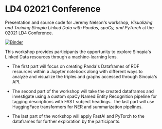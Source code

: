 # LD4 02021 Conference
Presentation and source code for Jeremy Nelson's workshop, *Visualizing and Training Sinopia 
Linked Data with Pandas, spaCy, and PyTorch* at the 02021 LD4 Conference.

[![Binder](https://mybinder.org/badge_logo.svg)](https://mybinder.org/v2/gh/LD4P/rdf-ai-workshop/HEAD)

This workshop provides participants the opportunity to explore Sinopia's Linked Data resources 
through a machine-learning lens. 

-  The first part will focus on creating Panda's Dataframes of 
    RDF resources within a Jupyter notebook along with different ways to analyze and visualize the 
    triples and graphs accessed through Sinopia's API. 

-  The second part of the workshop will take 
   the created dataframes and investigate using a custom spaCy Named Entity Recognition pipeline
   for tagging descriptions with FAST subject headings. The last part will use HuggingFace 
   transformers for NER and summarization pipelines.  

-  The last part of the workshop will apply FastAI and PyTorch to the 
   dataframes for further exploration by the participants. 
